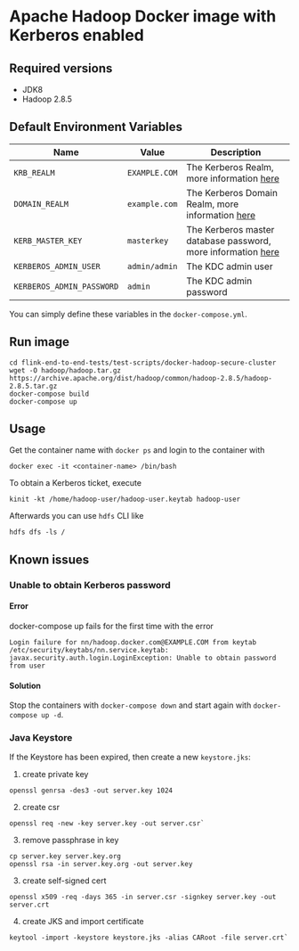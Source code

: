 # Apache Hadoop Docker image with Kerberos enabled

Required versions
-----------------

* JDK8
* Hadoop 2.8.5

Default Environment Variables
-----------------------------

| Name                      | Value | Description                                                                                                                                     |
|---------------------------| ----  |-------------------------------------------------------------------------------------------------------------------------------------------------|
| `KRB_REALM`               | `EXAMPLE.COM` | The Kerberos Realm, more information [here](https://web.mit.edu/kerberos/krb5-1.12/doc/admin/conf_files/krb5_conf.html#)                        |
| `DOMAIN_REALM`            | `example.com` | The Kerberos Domain Realm, more information [here](https://web.mit.edu/kerberos/krb5-1.12/doc/admin/conf_files/krb5_conf.html#)                 |
| `KERB_MASTER_KEY`         | `masterkey` | The Kerberos master database password, more information [here](https://web.mit.edu/kerberos/krb5-1.12/doc/admin/admin_commands/kdb5_util.html#) |
| `KERBEROS_ADMIN_USER`     | `admin/admin` | The KDC admin user                                                                                                                              |
| `KERBEROS_ADMIN_PASSWORD` | `admin` | The KDC admin password                                                                                                                          |

You can simply define these variables in the `docker-compose.yml`.

Run image
---------

```
cd flink-end-to-end-tests/test-scripts/docker-hadoop-secure-cluster
wget -O hadoop/hadoop.tar.gz https://archive.apache.org/dist/hadoop/common/hadoop-2.8.5/hadoop-2.8.5.tar.gz
docker-compose build
docker-compose up
```

Usage
-----

Get the container name with `docker ps` and login to the container with

```
docker exec -it <container-name> /bin/bash
```

To obtain a Kerberos ticket, execute

```
kinit -kt /home/hadoop-user/hadoop-user.keytab hadoop-user
```

Afterwards you can use `hdfs` CLI like

```
hdfs dfs -ls /
```

Known issues
------------

### Unable to obtain Kerberos password

#### Error
docker-compose up fails for the first time with the error

```
Login failure for nn/hadoop.docker.com@EXAMPLE.COM from keytab /etc/security/keytabs/nn.service.keytab: javax.security.auth.login.LoginException: Unable to obtain password from user
```

#### Solution

Stop the containers with `docker-compose down` and start again with `docker-compose up -d`.

### Java Keystore

If the Keystore has been expired, then create a new `keystore.jks`:

1. create private key

```
openssl genrsa -des3 -out server.key 1024
```

2. create csr

```
openssl req -new -key server.key -out server.csr`
```

3. remove passphrase in key
```
cp server.key server.key.org
openssl rsa -in server.key.org -out server.key
```

3. create self-signed cert
```
openssl x509 -req -days 365 -in server.csr -signkey server.key -out server.crt
```

4. create JKS and import certificate
```
keytool -import -keystore keystore.jks -alias CARoot -file server.crt`
```
